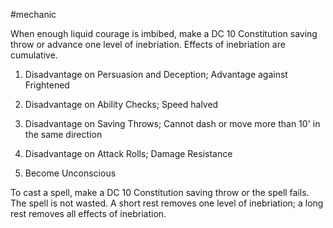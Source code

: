  #mechanic 

When enough liquid courage is imbibed, make a DC 10 Constitution saving throw or advance one level of inebriation. Effects of inebriation are cumulative.

1. Disadvantage on Persuasion and Deception; Advantage against Frightened

2. Disadvantage on Ability Checks; Speed halved

3. Disadvantage on Saving Throws; Cannot dash or move more than 10' in the same direction

4. Disadvantage on Attack Rolls; Damage Resistance

5. Become Unconscious

To cast a spell, make a DC 10 Constitution saving throw or the spell fails. The spell is not wasted. A short rest removes one level of inebriation; a long rest removes all effects of inebriation.